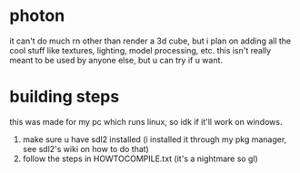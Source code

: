 # photon
it can't do much rn other than render a 3d cube, but i plan on adding all the cool stuff like textures, lighting, model processing, etc.
this isn't really meant to be used by anyone else, but u can try if u want.
# building steps
this was made for my pc which runs linux, so idk if it'll work on windows.
1. make sure u have sdl2 installed (i installed it through my pkg manager, see sdl2's wiki on how to do that)
2. follow the steps in HOWTOCOMPILE.txt (it's a nightmare so gl)
